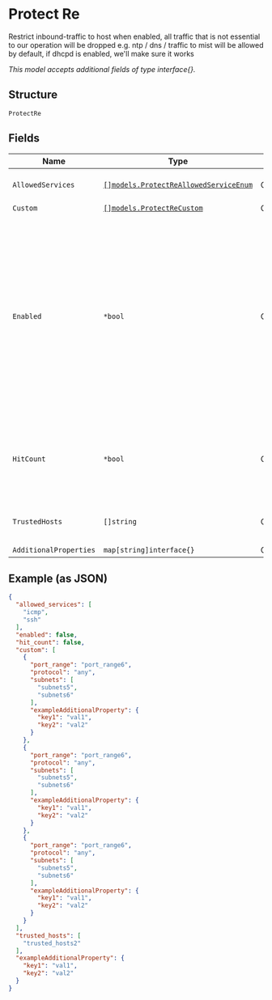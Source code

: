 
# Protect Re

Restrict inbound-traffic to host
when enabled, all traffic that is not essential to our operation will be dropped
e.g. ntp / dns / traffic to mist will be allowed by default, if dhcpd is enabled, we'll make sure it works

*This model accepts additional fields of type interface{}.*

## Structure

`ProtectRe`

## Fields

| Name | Type | Tags | Description |
|  --- | --- | --- | --- |
| `AllowedServices` | [`[]models.ProtectReAllowedServiceEnum`](../../doc/models/protect-re-allowed-service-enum.md) | Optional | Optionally, services we'll allow |
| `Custom` | [`[]models.ProtectReCustom`](../../doc/models/protect-re-custom.md) | Optional | - |
| `Enabled` | `*bool` | Optional | When enabled, all traffic that is not essential to our operation will be dropped<br>e.g. ntp / dns / traffic to mist will be allowed by default<br>if dhcpd is enabled, we'll make sure it works<br><br>**Default**: `false` |
| `HitCount` | `*bool` | Optional | Whether to enable hit count for Protect_RE policy<br><br>**Default**: `false` |
| `TrustedHosts` | `[]string` | Optional | host/subnets we'll allow traffic to/from |
| `AdditionalProperties` | `map[string]interface{}` | Optional | - |

## Example (as JSON)

```json
{
  "allowed_services": [
    "icmp",
    "ssh"
  ],
  "enabled": false,
  "hit_count": false,
  "custom": [
    {
      "port_range": "port_range6",
      "protocol": "any",
      "subnets": [
        "subnets5",
        "subnets6"
      ],
      "exampleAdditionalProperty": {
        "key1": "val1",
        "key2": "val2"
      }
    },
    {
      "port_range": "port_range6",
      "protocol": "any",
      "subnets": [
        "subnets5",
        "subnets6"
      ],
      "exampleAdditionalProperty": {
        "key1": "val1",
        "key2": "val2"
      }
    },
    {
      "port_range": "port_range6",
      "protocol": "any",
      "subnets": [
        "subnets5",
        "subnets6"
      ],
      "exampleAdditionalProperty": {
        "key1": "val1",
        "key2": "val2"
      }
    }
  ],
  "trusted_hosts": [
    "trusted_hosts2"
  ],
  "exampleAdditionalProperty": {
    "key1": "val1",
    "key2": "val2"
  }
}
```

